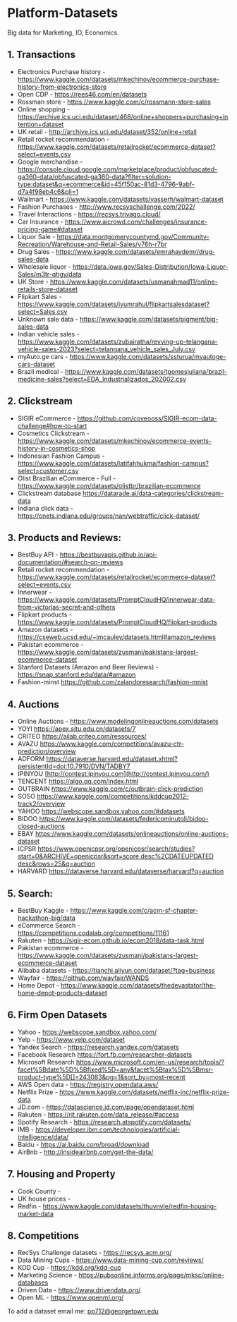 # Platform-Datasets
Big data for Marketing, IO, Economics.

## 1. Transactions

- Electronics Purchase history - https://www.kaggle.com/datasets/mkechinov/ecommerce-purchase-history-from-electronics-store
- Open CDP - https://rees46.com/en/datasets
- Rossman store - https://www.kaggle.com/c/rossmann-store-sales
- Online shopping - https://archive.ics.uci.edu/dataset/468/online+shoppers+purchasing+intention+dataset
- UK retail - http://archive.ics.uci.edu/dataset/352/online+retail
- Retail rocket recommendation - https://www.kaggle.com/datasets/retailrocket/ecommerce-dataset?select=events.csv
- Google merchandise - https://console.cloud.google.com/marketplace/product/obfuscated-ga360-data/obfuscated-ga360-data?filter=solution-type:dataset&q=ecommerce&id=45f150ac-81d3-4796-9abf-d7a4f98eb4c6&pli=1
- Wallmart - https://www.kaggle.com/datasets/yasserh/walmart-dataset
- Fashion Purchases - http://www.recsyschallenge.com/2022/
- Travel Interactions - https://recsys.trivago.cloud/
- Car Insurance - https://www.aicrowd.com/challenges/insurance-pricing-game#dataset
- Liquor Sale - https://data.montgomerycountymd.gov/Community-Recreation/Warehouse-and-Retail-Sales/v76h-r7br
- Drug Sales - https://www.kaggle.com/datasets/emrahaydemr/drug-sales-data
- Wholesale liquor - https://data.iowa.gov/Sales-Distribution/Iowa-Liquor-Sales/m3tr-qhgy/data
- UK Store - https://www.kaggle.com/datasets/usmanahmad11/online-retails-store-dataset
- Flipkart Sales - https://www.kaggle.com/datasets/iyumrahul/flipkartsalesdataset?select=Sales.csv
- Unknown sale data - https://www.kaggle.com/datasets/pigment/big-sales-data
- Indian vehicle sales - https://www.kaggle.com/datasets/zubairatha/revving-up-telangana-vehicle-sales-2023?select=telangana_vehicle_sales_July.csv
- myAuto.ge cars - https://www.kaggle.com/datasets/ssturua/myautoge-cars-dataset
- Brazil medical - https://www.kaggle.com/datasets/tgomesjuliana/brazil-medicine-sales?select=EDA_Industrializados_202002.csv

## 2. Clickstream
- SIGIR eCommerce - https://github.com/coveooss/SIGIR-ecom-data-challenge#how-to-start
- Cosmetics Clickstream - https://www.kaggle.com/datasets/mkechinov/ecommerce-events-history-in-cosmetics-shop
- Indonesian Fashion Campus - https://www.kaggle.com/datasets/latifahhukma/fashion-campus?select=customer.csv
- Olist Brazilian eCommerce - Full - https://www.kaggle.com/datasets/olistbr/brazilian-ecommerce
- Clickstream database https://datarade.ai/data-categories/clickstream-data
- Indiana click data - https://cnets.indiana.edu/groups/nan/webtraffic/click-dataset/

## 3. Products and Reviews:

- BestBuy API - https://bestbuyapis.github.io/api-documentation/#search-on-reviews
- Retail rocket recommendation - https://www.kaggle.com/datasets/retailrocket/ecommerce-dataset?select=events.csv
- Innerwear - https://www.kaggle.com/datasets/PromptCloudHQ/innerwear-data-from-victorias-secret-and-others
- Flipkart products - https://www.kaggle.com/datasets/PromptCloudHQ/flipkart-products
- Amazon datasets - https://cseweb.ucsd.edu/~jmcauley/datasets.html#amazon_reviews
- Pakistan ecommerce - https://www.kaggle.com/datasets/zusmani/pakistans-largest-ecommerce-dataset
- Stanford Datasets (Amazon and Beer Reviews) - https://snap.stanford.edu/data/#amazon
- Fashion-minst https://github.com/zalandoresearch/fashion-mnist

## 4. Auctions 
- Online Auctions - https://www.modelingonlineauctions.com/datasets
- YOYI https://apex.sjtu.edu.cn/datasets/7
- CRITEO https://ailab.criteo.com/ressources/
- AVAZU https://www.kaggle.com/competitions/avazu-ctr-prediction/overview
- ADFORM https://dataverse.harvard.edu/dataset.xhtml?persistentId=doi:10.7910/DVN/TADBY7
- IPINYOU  [http://contest.ipinyou.com](http://contest.ipinyou.com/)
- TENCENT https://algo.qq.com/index.html
- OUTBRAIN https://www.kaggle.com/c/outbrain-click-prediction
- SOSO https://www.kaggle.com/competitions/kddcup2012-track2/overview
- YAHOO https://webscope.sandbox.yahoo.com/#datasets
- BIDOO https://www.kaggle.com/datasets/federicominutoli/bidoo-closed-auctions
- EBAY https://www.kaggle.com/datasets/onlineauctions/online-auctions-dataset
- ICPSR [https://www.openicpsr.org/openicpsr/search/studies?start=0&ARCHIVE=openicpsr&sort=score desc%2CDATEUPDATED desc&rows=25&q=auction](https://www.openicpsr.org/openicpsr/search/studies?start=0&ARCHIVE=openicpsr&sort=score%20desc%2CDATEUPDATED%20desc&rows=25&q=auction)
- HARVARD https://dataverse.harvard.edu/dataverse/harvard?q=auction

## 5. Search:

- BestBuy Kaggle - https://www.kaggle.com/c/acm-sf-chapter-hackathon-big/data
- eCommerce Search - https://competitions.codalab.org/competitions/11161
- Rakuten - https://sigir-ecom.github.io/ecom2018/data-task.html
- Pakistan ecommerce - https://www.kaggle.com/datasets/zusmani/pakistans-largest-ecommerce-dataset
- Alibaba datasets - https://tianchi.aliyun.com/dataset/?tag=business
- Wayfair - https://github.com/wayfair/WANDS
- Home Depot - https://www.kaggle.com/datasets/thedevastator/the-home-depot-products-dataset

## 6. Firm Open Datasets

- Yahoo - https://webscope.sandbox.yahoo.com/
- Yelp - https://www.yelp.com/dataset
- Yandex Search - https://research.yandex.com/datasets
- Facebook Research https://fort.fb.com/researcher-datasets
- Microsoft Research https://www.microsoft.com/en-us/research/tools/?facet%5Bdate%5D%5Bfixed%5D=any&facet%5Btax%5D%5Bmsr-product-type%5D[]=243083&pg=1&sort_by=most-recent
- AWS Open data - https://registry.opendata.aws/
- Netflix Prize - https://www.kaggle.com/datasets/netflix-inc/netflix-prize-data
- JD.com - https://datascience.jd.com/page/opendataset.html
- Rakuten - https://rit.rakuten.com/data_release/#access
- Spotify Research - https://research.atspotify.com/datasets/
- IMB - https://developer.ibm.com/technologies/artificial-intelligence/data/
- Baidu - https://ai.baidu.com/broad/download
- AirBnb - http://insideairbnb.com/get-the-data/

## 7. Housing and Property

- Cook County -
- UK house prices -
- Redfin - https://www.kaggle.com/datasets/thuynyle/redfin-housing-market-data


## 8. Competitions
- RecSys Challenge datasets - https://recsys.acm.org/
- Data Mining Cups - https://www.data-mining-cup.com/reviews/
- KDD Cup - https://kdd.org/kdd-cup
- Marketing Science - https://pubsonline.informs.org/page/mksc/online-databases
- Driven Data - https://www.drivendata.org/
- Open ML - https://www.openml.org/
  
To add a dataset email me: pp712@georgetown.edu
